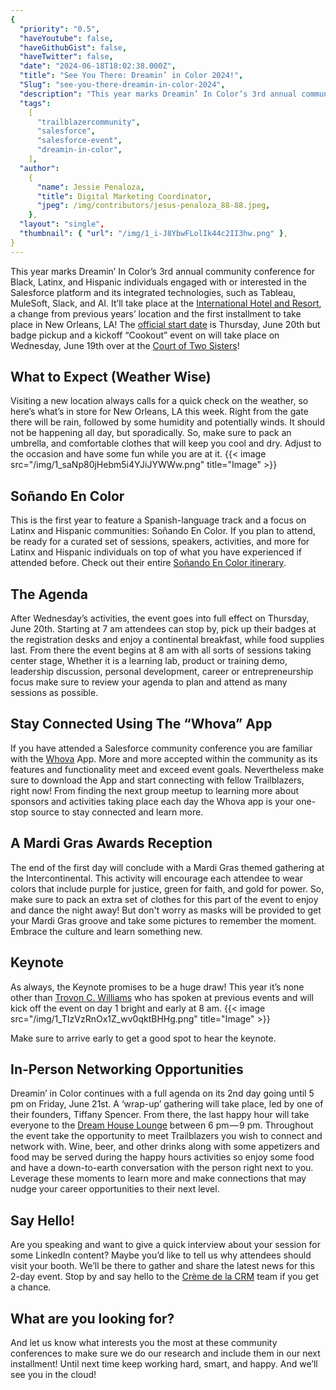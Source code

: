 ```yaml
---
{
  "priority": "0.5",
  "haveYoutube": false,
  "haveGithubGist": false,
  "haveTwitter": false,
  "date": "2024-06-18T18:02:38.000Z",
  "title": "See You There: Dreamin’ in Color 2024!",
  "Slug": "see-you-there-dreamin-in-color-2024",
  "description": "This year marks Dreamin’ In Color’s 3rd annual community conference for Black, Latinx, and Hispanic individuals engaged with or interested in the Salesforce platform...",
  "tags":
    [
      "trailblazercommunity",
      "salesforce",
      "salesforce-event",
      "dreamin-in-color",
    ],
  "author":
    {
      "name": Jessie Penaloza,
      "title": Digital Marketing Coordinator,
      "jpeg": /img/contributors/jesus-penaloza_88-88.jpeg,
    },
  "layout": "single",
  "thumbnail": { "url": "/img/1_i-J8YbwFLolIk44c2II3hw.png" },
}
---
```


This year marks Dreamin’ In Color’s 3rd annual community conference for Black, Latinx, and Hispanic individuals engaged with or interested in the Salesforce platform and its integrated technologies, such as Tableau, MuleSoft, Slack, and AI. It’ll take place at the [International Hotel and Resort](https://www.ihg.com/intercontinental/hotels/us/en/new-orleans/msyha/hoteldetail), a change from previous years’ location and the first installment to take place in New Orleans, LA!
The [official start date](https://www.dreaminincolor.me/) is Thursday, June 20th but badge pickup and a kickoff “Cookout” event on will take place on Wednesday, June 19th over at the [Court of Two Sisters](https://www.courtoftwosisters.com/)!

## What to Expect (Weather Wise)

Visiting a new location always calls for a quick check on the weather, so here’s what’s in store for New Orleans, LA this week. Right from the gate there will be rain, followed by some humidity and potentially winds. It should not be happening all day, but sporadically. So, make sure to pack an umbrella, and comfortable clothes that will keep you cool and dry. Adjust to the occasion and have some fun while you are at it.
{{< image src="/img/1_saNp80jHebm5i4YJiJYWWw.png" title="Image" >}}

## Soñando En Color

This is the first year to feature a Spanish-language track and a focus on Latinx and Hispanic communities: Soñando En Color.
If you plan to attend, be ready for a curated set of sessions, speakers, activities, and more for Latinx and Hispanic individuals on top of what you have experienced if attended before.
Check out their entire [Soñando En Color itinerary](https://www.dreaminincolor.me/sonandoencolor).

## The Agenda

After Wednesday’s activities, the event goes into full effect on Thursday, June 20th. Starting at 7 am attendees can stop by, pick up their badges at the registration desks and enjoy a continental breakfast, while food supplies last. From there the event begins at 8 am with all sorts of sessions taking center stage, Whether it is a learning lab, product or training demo, leadership discussion, personal development, career or entrepreneurship focus make sure to review your agenda to plan and attend as many sessions as possible.

## Stay Connected Using The “Whova” App

If you have attended a Salesforce community conference you are familiar with the [Whova](https://whova.com/) App. More and more accepted within the community as its features and functionality meet and exceed event goals. Nevertheless make sure to download the App and start connecting with fellow Trailblazers, right now!
From finding the next group meetup to learning more about sponsors and activities taking place each day the Whova app is your one-stop source to stay connected and learn more.

## A Mardi Gras Awards Reception

The end of the first day will conclude with a Mardi Gras themed gathering at the Intercontinental. This activity will encourage each attendee to wear colors that include purple for justice, green for faith, and gold for power. So, make sure to pack an extra set of clothes for this part of the event to enjoy and dance the night away!
But don't worry as masks will be provided to get your Mardi Gras groove and take some pictures to remember the moment. Embrace the culture and learn something new.

## Keynote

As always, the Keynote promises to be a huge draw! This year it’s none other than [Trovon C. Williams](https://www.linkedin.com/in/trovonwilliams/) who has spoken at previous events and will kick off the event on day 1 bright and early at 8 am.
{{< image src="/img/1_TIzVzRnOx1Z_wv0qktBHHg.png" title="Image" >}}

Make sure to arrive early to get a good spot to hear the keynote.

## In-Person Networking Opportunities

Dreamin’ in Color continues with a full agenda on its 2nd day going until 5 pm on Friday, June 21st. A ‘wrap-up’ gathering will take place, led by one of their founders, Tiffany Spencer. From there, the last happy hour will take everyone to the [Dream House Lounge](https://www.dhlounge.com/) between 6 pm — 9 pm.
Throughout the event take the opportunity to meet Trailblazers you wish to connect and network with. Wine, beer, and other drinks along with some appetizers and food may be served during the happy hours activities so enjoy some food and have a down-to-earth conversation with the person right next to you.
Leverage these moments to learn more and make connections that may nudge your career opportunities to their next level.

## Say Hello!

Are you speaking and want to give a quick interview about your session for some LinkedIn content? Maybe you’d like to tell us why attendees should visit your booth. We’ll be there to gather and share the latest news for this 2-day event. Stop by and say hello to the [Crème de la CRM](https://cremedelacrm.com/) team if you get a chance.

## What are you looking for?

And let us know what interests you the most at these community conferences to make sure we do our research and include them in our next installment!
Until next time keep working hard, smart, and happy. And we’ll see you in the cloud!
